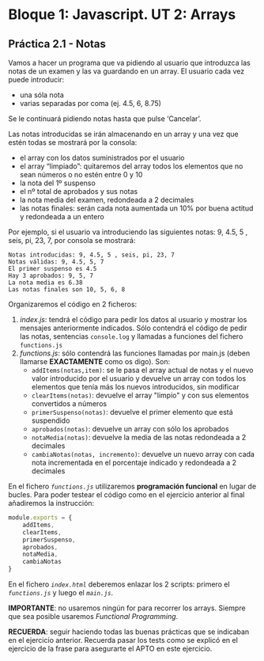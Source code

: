# Bloque 1: Javascript. UT 2: Arrays

## Práctica 2.1 - Notas

Vamos a hacer un programa que va pidiendo al usuario que introduzca las notas de un examen y las va guardando en un array. El usuario cada vez puede introducir:

- una sóla nota
- varias separadas por coma (ej. 4.5, 6, 8.75)

Se le continuará pidiendo notas hasta que pulse ‘Cancelar’.

Las notas introducidas se irán almacenando en un array y una vez que estén todas se mostrará por la consola:

- el array con los datos suministrados por el usuario
- el array “limpiado”: quitaremos del array todos los elementos que no sean números o no estén entre 0 y 10
- la nota del 1º suspenso
- el nº total de aprobados y sus notas
- la nota media del examen, redondeada a 2 decimales
- las notas finales: serán cada nota aumentada un 10% por buena actitud y redondeada a un entero

Por ejemplo, si el usuario va introduciendo las siguientes notas: 9, 4.5, 5 , seis, pi, 23, 7, por consola se mostrará:

```
Notas introducidas: 9, 4.5, 5 , seis, pi, 23, 7
Notas válidas: 9, 4.5, 5, 7
El primer suspenso es 4.5
Hay 3 aprobados: 9, 5, 7
La nota media es 6.38
Las notas finales son 10, 5, 6, 8
```

Organizaremos el código en 2 ficheros:

1. _index.js_: tendrá el código para pedir los datos al usuario y mostrar los mensajes anteriormente indicados. Sólo contendrá el código de pedir las notas, sentencias `console.log` y llamadas a funciones del fichero `functions.js`
2. _functions.js_: sólo contendrá las funciones llamadas por main.js (deben llamarse **EXACTAMENTE** como os digo). Son:
      - `addItems(notas,item)`: se le pasa el array actual de notas y el nuevo valor introducido por el usuario y devuelve un array con todos los elementos que tenía más los nuevos introducidos, sin modificar
      - `clearItems(notas)`: devuelve el array "limpio" y con sus elementos convertidos a números
      - `primerSuspenso(notas)`: devuelve el primer elemento que está suspendido
      - `aprobados(notas)`: devuelve un array con sólo los aprobados
      - `notaMedia(notas)`: devuelve la media de las notas redondeada a 2 decimales
      - `cambiaNotas(notas, incremento)`: devuelve un nuevo array con cada nota incrementada en el porcentaje indicado y redondeada a 2 decimales

En el fichero _`functions.js`_ utilizaremos **programación funcional** en lugar de bucles. Para poder testear el código como en el ejercicio anterior al final añadiremos la instrucción:

```javascript
module.exports = {
	addItems,
	clearItems,
	primerSuspenso,
	aprobados,
	notaMedia,
	cambiaNotas
}
```

En el fichero _`index.html`_ deberemos enlazar los 2 scripts: primero el _`functions.js`_ y luego el _`main.js`_.

**IMPORTANTE**: no usaremos ningún for para recorrer los arrays. Siempre que sea posible usaremos _Functional Programming_.

**RECUERDA**: seguir haciendo todas las buenas prácticas que se indicaban en el ejercicio anterior.
Recuerda pasar los tests como se explicó en el ejercicio de la frase para asegurarte el APTO en este ejercicio.
